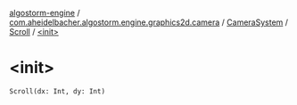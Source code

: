 [algostorm-engine](../../../index.md) / [com.aheidelbacher.algostorm.engine.graphics2d.camera](../../index.md) / [CameraSystem](../index.md) / [Scroll](index.md) / [&lt;init&gt;](.)

# &lt;init&gt;

`Scroll(dx: Int, dy: Int)`